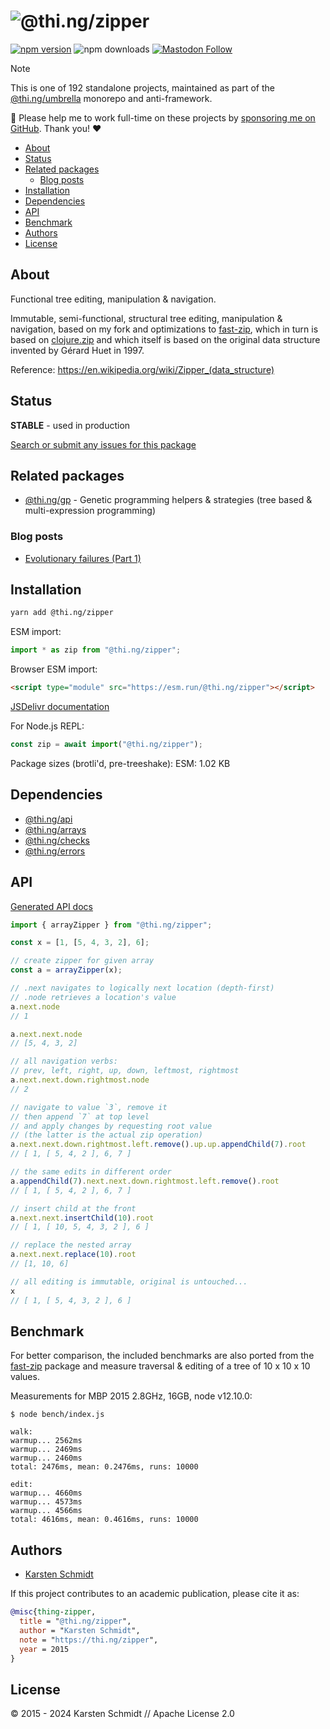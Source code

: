 <!-- This file is generated - DO NOT EDIT! -->
<!-- Please see: https://github.com/thi-ng/umbrella/blob/develop/CONTRIBUTING.md#changes-to-readme-files -->
# ![@thi.ng/zipper](https://media.thi.ng/umbrella/banners-20230807/thing-zipper.svg?5836a2eb)

[![npm version](https://img.shields.io/npm/v/@thi.ng/zipper.svg)](https://www.npmjs.com/package/@thi.ng/zipper)
![npm downloads](https://img.shields.io/npm/dm/@thi.ng/zipper.svg)
[![Mastodon Follow](https://img.shields.io/mastodon/follow/109331703950160316?domain=https%3A%2F%2Fmastodon.thi.ng&style=social)](https://mastodon.thi.ng/@toxi)

> [!NOTE]
> This is one of 192 standalone projects, maintained as part
> of the [@thi.ng/umbrella](https://github.com/thi-ng/umbrella/) monorepo
> and anti-framework.
>
> 🚀 Please help me to work full-time on these projects by [sponsoring me on
> GitHub](https://github.com/sponsors/postspectacular). Thank you! ❤️

- [About](#about)
- [Status](#status)
- [Related packages](#related-packages)
  - [Blog posts](#blog-posts)
- [Installation](#installation)
- [Dependencies](#dependencies)
- [API](#api)
- [Benchmark](#benchmark)
- [Authors](#authors)
- [License](#license)

## About

Functional tree editing, manipulation & navigation.

Immutable, semi-functional, structural tree editing, manipulation &
navigation, based on my fork and optimizations to
[fast-zip](https://github.com/postspectacular/fast-zip), which in turn
is based on
[clojure.zip](https://clojure.github.io/clojure/clojure.zip-api.html)
and which itself is based on the original data structure invented by
Gérard Huet in 1997.

Reference: https://en.wikipedia.org/wiki/Zipper_(data_structure)

## Status

**STABLE** - used in production

[Search or submit any issues for this package](https://github.com/thi-ng/umbrella/issues?q=%5Bzipper%5D+in%3Atitle)

## Related packages

- [@thi.ng/gp](https://github.com/thi-ng/umbrella/tree/develop/packages/gp) - Genetic programming helpers & strategies (tree based & multi-expression programming)

### Blog posts

- [Evolutionary failures (Part 1)](https://medium.com/@thi.ng/evolutionary-failures-part-1-54522c69be37)

## Installation

```bash
yarn add @thi.ng/zipper
```

ESM import:

```ts
import * as zip from "@thi.ng/zipper";
```

Browser ESM import:

```html
<script type="module" src="https://esm.run/@thi.ng/zipper"></script>
```

[JSDelivr documentation](https://www.jsdelivr.com/)

For Node.js REPL:

```js
const zip = await import("@thi.ng/zipper");
```

Package sizes (brotli'd, pre-treeshake): ESM: 1.02 KB

## Dependencies

- [@thi.ng/api](https://github.com/thi-ng/umbrella/tree/develop/packages/api)
- [@thi.ng/arrays](https://github.com/thi-ng/umbrella/tree/develop/packages/arrays)
- [@thi.ng/checks](https://github.com/thi-ng/umbrella/tree/develop/packages/checks)
- [@thi.ng/errors](https://github.com/thi-ng/umbrella/tree/develop/packages/errors)

## API

[Generated API docs](https://docs.thi.ng/umbrella/zipper/)

```ts
import { arrayZipper } from "@thi.ng/zipper";

const x = [1, [5, 4, 3, 2], 6];

// create zipper for given array
const a = arrayZipper(x);

// .next navigates to logically next location (depth-first)
// .node retrieves a location's value
a.next.node
// 1

a.next.next.node
// [5, 4, 3, 2]

// all navigation verbs:
// prev, left, right, up, down, leftmost, rightmost
a.next.next.down.rightmost.node
// 2

// navigate to value `3`, remove it
// then append `7` at top level
// and apply changes by requesting root value
// (the latter is the actual zip operation)
a.next.next.down.rightmost.left.remove().up.up.appendChild(7).root
// [ 1, [ 5, 4, 2 ], 6, 7 ]

// the same edits in different order
a.appendChild(7).next.next.down.rightmost.left.remove().root
// [ 1, [ 5, 4, 2 ], 6, 7 ]

// insert child at the front
a.next.next.insertChild(10).root
// [ 1, [ 10, 5, 4, 3, 2 ], 6 ]

// replace the nested array
a.next.next.replace(10).root
// [1, 10, 6]

// all editing is immutable, original is untouched...
x
// [ 1, [ 5, 4, 3, 2 ], 6 ]
```

## Benchmark

For better comparison, the included benchmarks are also ported from the
[fast-zip](https://github.com/postspectacular/fast-zip) package and
measure traversal & editing of a tree of 10 x 10 x 10 values.

Measurements for MBP 2015 2.8GHz, 16GB, node v12.10.0:

```text
$ node bench/index.js

walk:
warmup... 2562ms
warmup... 2469ms
warmup... 2460ms
total: 2476ms, mean: 0.2476ms, runs: 10000

edit:
warmup... 4660ms
warmup... 4573ms
warmup... 4566ms
total: 4616ms, mean: 0.4616ms, runs: 10000
```

## Authors

- [Karsten Schmidt](https://thi.ng)

If this project contributes to an academic publication, please cite it as:

```bibtex
@misc{thing-zipper,
  title = "@thi.ng/zipper",
  author = "Karsten Schmidt",
  note = "https://thi.ng/zipper",
  year = 2015
}
```

## License

&copy; 2015 - 2024 Karsten Schmidt // Apache License 2.0
